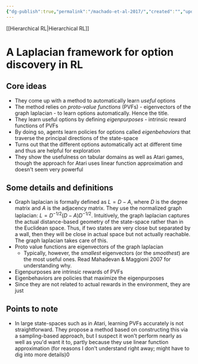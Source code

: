 ```yaml
---
{"dg-publish":true,"permalink":"/machado-et-al-2017/","created":"","updated":""}
---
```


[[Hierarchical RL\|Hierarchical RL]]

# A Laplacian framework for option discovery in RL
## Core ideas
- They come up with a method to automatically learn *useful* options
- The method relies on *proto-value functions* (PVFs) - eigenvectors of the graph laplacian - to learn options automatically. Hence the title.
- They learn useful options by defining *eigenpurposes* - intrinsic reward functions of PVFs
- By doing so, agents learn policies for options called *eigenbehaviors* that traverse the principal directions of the state-space
- Turns out that the different options automatically act at different time and thus are helpful for exploration
- They show the usefulness on tabular domains as well as Atari games, though the approach for Atari uses linear function approximation and doesn't seem very powerful

## Some details and definitions
- Graph laplacian is formally defined as $L = D - A$, where $D$ is the degree matrix and $A$ is the adjacency matrix. They use the normalized graph laplacian: $L = D^{-1/2}(D-A)D^{-1/2}$. Intuitively, the graph laplacian captures the actual distance-based geometry of the state-space rather than in the Euclidean space. Thus, if two states are very close but separated by a wall, then they will be close in actual space but not actually reachable. The graph laplacian takes care of this.
- Proto value functions are eigenvectors of the graph laplacian
	- Typically, however, the *smallest* eigenvectors (or the *smoothest*) are the most useful ones. Read Mahadevan & Maggioni 2007 for understanding why.
- Eigenpurposes are intrinsic rewards of PVFs
- Eigenbehaviors are policies that maximize the eigenpurposes
- Since they are not related to actual rewards in the environment, they are just 

## Points to note
- In large state-spaces such as in Atari, learning PVFs accurately is not straightforward. They propose a method based on constructing this via a sampling-based approach, but I suspect it won't perform nearly as well as you'd want it to, partly because they use linear function approximation (for reasons I don't understand right away; might have to dig into more details)0